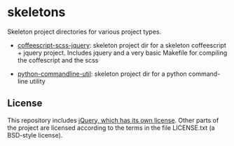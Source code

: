# skeletons

Skeleton project directories for various project types.

- [coffeescript-scss-jquery](coffeescript-scss-jquery): skeleton project dir for a skeleton coffeescript + jquery project. Includes jquery and a very basic Makefile for compiling the coffescript and the scss

- [python-commandline-util](python-commandline-util): skeleton project dir for a python command-line utility  


## License

This repository includes [jQuery, which has its own license](https://jquery.org/license/). Other parts of the project are licensed according to the terms in the file LICENSE.txt (a BSD-style license).